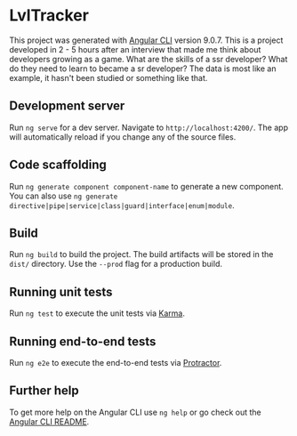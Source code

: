 # LvlTracker

This project was generated with [Angular CLI](https://github.com/angular/angular-cli) version 9.0.7.
This is a project developed in 2 - 5 hours after an interview that made me think about developers growing as a game. 
What are the skills of a ssr developer? What do they need to learn to became a sr developer? 
The data is most like an example, it hasn't been studied or something like that.

## Development server

Run `ng serve` for a dev server. Navigate to `http://localhost:4200/`. The app will automatically reload if you change any of the source files.

## Code scaffolding

Run `ng generate component component-name` to generate a new component. You can also use `ng generate directive|pipe|service|class|guard|interface|enum|module`.

## Build

Run `ng build` to build the project. The build artifacts will be stored in the `dist/` directory. Use the `--prod` flag for a production build.

## Running unit tests

Run `ng test` to execute the unit tests via [Karma](https://karma-runner.github.io).

## Running end-to-end tests

Run `ng e2e` to execute the end-to-end tests via [Protractor](http://www.protractortest.org/).

## Further help

To get more help on the Angular CLI use `ng help` or go check out the [Angular CLI README](https://github.com/angular/angular-cli/blob/master/README.md).
